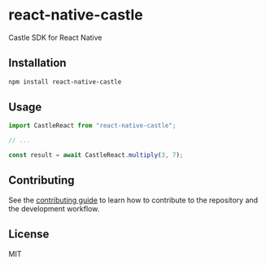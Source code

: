 # react-native-castle

Castle SDK for React Native

## Installation

```sh
npm install react-native-castle
```

## Usage

```js
import CastleReact from "react-native-castle";

// ...

const result = await CastleReact.multiply(3, 7);
```

## Contributing

See the [contributing guide](CONTRIBUTING.md) to learn how to contribute to the repository and the development workflow.

## License

MIT
